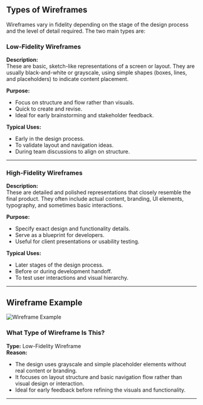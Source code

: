 ## Types of Wireframes

Wireframes vary in fidelity depending on the stage of the design process and the level of detail required. The two main types are:

### Low-Fidelity Wireframes

**Description:**  
These are basic, sketch-like representations of a screen or layout. They are usually black-and-white or grayscale, using simple shapes (boxes, lines, and placeholders) to indicate content placement.

**Purpose:**  
- Focus on structure and flow rather than visuals.
- Quick to create and revise.
- Ideal for early brainstorming and stakeholder feedback.

**Typical Uses:**  
- Early in the design process.
- To validate layout and navigation ideas.
- During team discussions to align on structure.

---

### High-Fidelity Wireframes

**Description:**  
These are detailed and polished representations that closely resemble the final product. They often include actual content, branding, UI elements, typography, and sometimes basic interactions.

**Purpose:**  
- Specify exact design and functionality details.
- Serve as a blueprint for developers.
- Useful for client presentations or usability testing.

**Typical Uses:**  
- Later stages of the design process.
- Before or during development handoff.
- To test user interactions and visual hierarchy.

---

## Wireframe Example

![Wireframe Example](assets/sample-wireframe.png)

### What Type of Wireframe Is This?

**Type:** Low-Fidelity Wireframe  
**Reason:**  
- The design uses grayscale and simple placeholder elements without real content or branding.
- It focuses on layout structure and basic navigation flow rather than visual design or interaction.
- Ideal for early feedback before refining the visuals and functionality.

---
